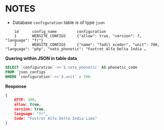 # NOTES

- Database `configuration` table is of type `json`

```
    id	    config_name	        configuration
    1	    WEBSITE_CONFIGS	    {"allow": true, "version": 7, "language": "fr"}
    2	    WEBSITE_CONFIGS	    {"name": "fadil xcoder", "unit": 786, "language": "php", "nato_phonetic": "Foxtrot Alfa Delta India …
```

**Quering within JSON in table data**

```sql
SELECT `configuration`->>'$.nato_phonetic' AS phonetic_code
FROM `json_configs`
WHERE `configuration`->>'$.unit' = 786
```

**Response**

```json
{
    HTTP: 200,
    allow: true,
    version: true,
    language: "fr",
    Code: "Foxtrot Alfa Delta India Lima"
}
```